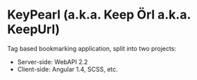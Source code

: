 # KeyPearl (a.k.a. Keep Örl a.k.a. KeepUrl)

Tag based bookmarking application, split into two projects:

- Server-side: WebAPI 2.2
- Client-side: Angular 1.4, SCSS, etc.